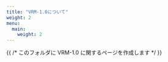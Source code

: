 ```yaml
---
title: "VRM-1.0について"
weight: 2
menu:
  main:
    weight: 2
---
```


{{ /* このフォルダに VRM-1.0 に関するページを作成します */ }}
